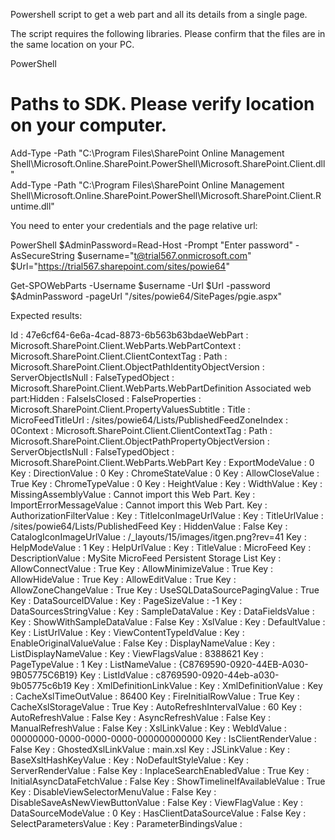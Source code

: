 Powershell script to get a web part and all its details from a single page.

 

The script requires the following libraries. Please confirm that the files are in the same location on your PC.

 

PowerShell
  # Paths to SDK. Please verify location on your computer. 
Add-Type -Path "C:\Program Files\SharePoint Online Management Shell\Microsoft.Online.SharePoint.PowerShell\Microsoft.SharePoint.Client.dll"  
Add-Type -Path "C:\Program Files\SharePoint Online Management Shell\Microsoft.Online.SharePoint.PowerShell\Microsoft.SharePoint.Client.Runtime.dll" 
 
 

You need to enter your credentials and the page relative url:

 

PowerShell
$AdminPassword=Read-Host -Prompt "Enter password" -AsSecureString 
$username="t@trial567.onmicrosoft.com" 
$Url="https://trial567.sharepoint.com/sites/powie64" 
 
 
Get-SPOWebParts -Username $username -Url $Url -password $AdminPassword -pageUrl "/sites/powie64/SitePages/pgie.aspx"
 
 

Expected results:

Id                 : 47e6cf64-6e6a-4cad-8873-6b563b63bdaeWebPart            : Microsoft.SharePoint.Client.WebParts.WebPartContext            : Microsoft.SharePoint.Client.ClientContextTag                : Path               : Microsoft.SharePoint.Client.ObjectPathIdentityObjectVersion      : ServerObjectIsNull : FalseTypedObject        : Microsoft.SharePoint.Client.WebParts.WebPartDefinition
Associated web part:Hidden             : FalseIsClosed           : FalseProperties         : Microsoft.SharePoint.Client.PropertyValuesSubtitle           : Title              : MicroFeedTitleUrl           : /sites/powie64/Lists/PublishedFeedZoneIndex          : 0Context            : Microsoft.SharePoint.Client.ClientContextTag                : Path               : Microsoft.SharePoint.Client.ObjectPathPropertyObjectVersion      : ServerObjectIsNull : FalseTypedObject        : Microsoft.SharePoint.Client.WebParts.WebPart
Key   : ExportModeValue : 0
Key   : DirectionValue : 0
Key   : ChromeStateValue : 0
Key   : AllowCloseValue : True
Key   : ChromeTypeValue : 0
Key   : HeightValue : 
Key   : WidthValue : 
Key   : MissingAssemblyValue : Cannot import this Web Part.
Key   : ImportErrorMessageValue : Cannot import this Web Part.
Key   : AuthorizationFilterValue : 
Key   : TitleIconImageUrlValue : 
Key   : TitleUrlValue : /sites/powie64/Lists/PublishedFeed
Key   : HiddenValue : False
Key   : CatalogIconImageUrlValue : /_layouts/15/images/itgen.png?rev=41
Key   : HelpModeValue : 1
Key   : HelpUrlValue : 
Key   : TitleValue : MicroFeed
Key   : DescriptionValue : MySite MicroFeed Persistent Storage List
Key   : AllowConnectValue : True
Key   : AllowMinimizeValue : True
Key   : AllowHideValue : True
Key   : AllowEditValue : True
Key   : AllowZoneChangeValue : True
Key   : UseSQLDataSourcePagingValue : True
Key   : DataSourceIDValue : 
Key   : PageSizeValue : -1
Key   : DataSourcesStringValue : 
Key   : SampleDataValue : 
Key   : DataFieldsValue : 
Key   : ShowWithSampleDataValue : False
Key   : XslValue : 
Key   : DefaultValue : 
Key   : ListUrlValue : 
Key   : ViewContentTypeIdValue : 
Key   : EnableOriginalValueValue : False
Key   : DisplayNameValue : 
Key   : ListDisplayNameValue : 
Key   : ViewFlagsValue : 8388621
Key   : PageTypeValue : 1
Key   : ListNameValue : {C8769590-0920-44EB-A030-9B05775C6B19}
Key   : ListIdValue : c8769590-0920-44eb-a030-9b05775c6b19
Key   : XmlDefinitionLinkValue : 
Key   : XmlDefinitionValue : <View Name="{47E6CF64-6E6A-4CAD-8873-6B563B63BDAE}" MobileView="TRUE" Type="HTML" Hidden="TRUE" DisplayName="" Url="/sites/powie64/SitePages/pgie.aspx" Level="1"         BaseViewID="1" ContentTypeID="0x" ImageUrl="/_layouts/images/generic.png" ><Query><OrderBy><FieldRef Name="Created_x0020_Date"/></OrderBy></Query><ViewFields><FieldRef         Name="LinkTitleNoMenu"/><FieldRef Name="MicroBlogType"/><FieldRef Name="PostAuthor"/><FieldRef Name="DefinitionId"/><FieldRef Name="RootPostID"/><FieldRef         Name="RootPostUniqueID"/><FieldRef Name="RootPostOwnerID"/><FieldRef Name="UniqueId"/><FieldRef Name="ReplyCount"/><FieldRef Name="Created"/><FieldRef         Name="Modified"/><FieldRef Name="Author"/><FieldRef Name="Editor"/><FieldRef Name="ID"/><FieldRef Name="ReferenceID"/><FieldRef Name="Attributes"/><FieldRef         Name="Content"/><FieldRef Name="ContentData"/><FieldRef Name="SearchContent"/><FieldRef Name="RefRoot"/><FieldRef Name="RefReply"/><FieldRef Name="PostSource"/><FieldRef         Name="PeopleCount"/><FieldRef Name="PeopleList"/><FieldRef Name="MediaLinkType"/><FieldRef Name="MediaLinkDescription"/><FieldRef Name="MediaLinkURI"/><FieldRef         Name="MediaLinkUISnippet"/><FieldRef Name="MediaLinkContentURI"/><FieldRef Name="MediaLength"/><FieldRef Name="MediaWidth"/><FieldRef Name="MediaHeight"/><FieldRef         Name="MediaActionClickUrl"/><FieldRef Name="MediaActionClickKind"/><FieldRef Name="eMailSubscribers"/><FieldRef Name="eMailUnsubscribed"/><FieldRef         Name="LikesCount"/><FieldRef Name="LikedBy"/></ViewFields><RowLimit Paged="TRUE">100</RowLimit><XslLink>main.xsl</XslLink><Toolbar Type="None"/></View>
Key   : CacheXslTimeOutValue : 86400
Key   : FireInitialRowValue : True
Key   : CacheXslStorageValue : True
Key   : AutoRefreshIntervalValue : 60
Key   : AutoRefreshValue : False
Key   : AsyncRefreshValue : False
Key   : ManualRefreshValue : False
Key   : XslLinkValue : 
Key   : WebIdValue : 00000000-0000-0000-0000-000000000000
Key   : IsClientRenderValue : False
Key   : GhostedXslLinkValue : main.xsl
Key   : JSLinkValue : 
Key   : BaseXsltHashKeyValue : 
Key   : NoDefaultStyleValue : 
Key   : ServerRenderValue : False
Key   : InplaceSearchEnabledValue : True
Key   : InitialAsyncDataFetchValue : False
Key   : ShowTimelineIfAvailableValue : True
Key   : DisableViewSelectorMenuValue : False
Key   : DisableSaveAsNewViewButtonValue : False
Key   : ViewFlagValue : 
Key   : DataSourceModeValue : 0
Key   : HasClientDataSourceValue : False
Key   : SelectParametersValue : 
Key   : ParameterBindingsValue :   <ParameterBinding Name="dvt_sortdir" Location="Postback;Connection"/>                    <ParameterBinding Name="dvt_sortfield" Location="Postback;Connection"/>                    <ParameterBinding Name="dvt_startposition" Location="Postback" DefaultValue=""/>                    <ParameterBinding Name="dvt_firstrow" Location="Postback;Connection"/>                    <ParameterBinding Name="OpenMenuKeyAccessible" Location="Resource(wss,OpenMenuKeyAccessible)" />                    <ParameterBinding Name="open_menu" Location="Resource(wss,open_menu)" />                    <ParameterBinding Name="select_deselect_all" Location="Resource(wss,select_deselect_all)" />                    <ParameterBinding Name="idPresEnabled" Location="Resource(wss,idPresEnabled)" /> <ParameterBinding Name="NoAnnouncements"         Location="Resource(wss,noXinviewofY_LIST)" />                   <ParameterBinding Name="NoAnnouncementsHowTo" Location="Resource(core,noXinviewofY_DEFAULT)" />                   <ParameterBinding Name="AddNewAnnouncement" Location="Resource(wss,addnewitem)" />                   <ParameterBinding Name="MoreAnnouncements" Location="Resource(wss,moreItemsParen)" />

 

 


